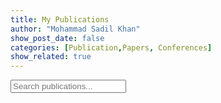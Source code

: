 ```yaml
---
title: My Publications
author: "Mohammad Sadil Khan"
show_post_date: false
categories: [Publication,Papers, Conferences]
show_related: true
---
```


 <link rel="stylesheet" href="styles.css">
<div class="container">
        <input type="text" id="search" placeholder="Search publications...">
        <div id="publication-list"></div>
    </div>
    
<script src="publication_script.js">

</script>
    
